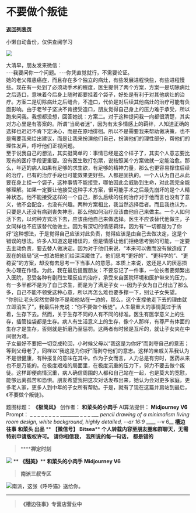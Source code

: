 # 不要做个叛徒

[**返回列表页**](/gzh/槽边往事)

小懒自动备份，仅供查阅学习

![](https://mmbiz.qpic.cn/mmbiz_jpg/Ia6gU9JNtkpVZibFicDGRU0pysolqoNibiaFaxXrgjJaXLkJIum6nUTGCPAVUJCcAap62698bMmfnS1ACYtQVZWKcg/640?wx_fmt=jpeg&from;=appmsg)

大清早，朋友发来微信：  
\---我要问你一个问题。\---你凭直觉就行，不需要论证。  
她的老父罹患癌症，而且存在多个独立的病灶，有些发展进程快些，有些进程慢些。现在有一处到了必须动手术的程度，医生提供了两个方案，方案一是切除病灶之后造口，意味着今后身上随时都要挂着个袋子，好处是有利于对其他病灶的治疗。方案二是切除病灶之后缝合，不造口，代价是对后续其他病灶的治疗可能有负面影响。由于老爷子坚决不肯接受造口，朋友觉得自己身上的压力难于承受，所以跑来问我。我想都没想，回答她说：方案二。对于这种提问我一向都很清楚，其实对方心里是有答案的。所谓“当局者迷”，因为有太多情感上的羁绊，人知道正确的选择也迟迟不肯下定决心，而是在原地徘徊。所以不是需要我来帮助做决策，也不是需要我来给出建议，而是让我来扮演他们自己，扮演他们的理性部分，帮他们的理性发声，呼吁他们正视问题。  
至于说我自己的想法，其实挺简单的：事情已经是这个样子了，其实个人意志要比现有的医疗手段更重要。没有医生敢打包票，说按照某个方案做就一定能治愈。那么，年迈的病人如果有足够的求生欲，有足够的精神力量，那么也更容易撑住后续的治疗，已有的治疗手段也可能效果更好些。人都是固执的。一个人认为自己从此要在身上挂一个袋子，这种事情不能接受，哪怕因此会威胁到生命，对此我完全能够理解。如果一定要让他接受这种手术方案，很可能手术之后最先崩坏的是个人精神状态。他不能接受这样的一个自己，那么后续的任何治疗对于他而言也没有了意义，他不会配合，也没有兴趣。两种方案相比，我当然选择后者。而且我也认为，只要是人还没有病到丧失神志，那么他如何治疗应该由他自己来做主。一个人如何活下去，以何种方式活下去，应该由他自己来做选择。医生不应该替代他做主，子女同样也不应该替代他做主。因为有深切的情感羁绊，因为有“一切都是为了你好”这种想法，于是觉得自己应该对此负责，觉得应该是由自己去做决定，这是个错误的想法。许多人知道这是错误的，但是情感让他们拒绝思考别的可能，一定要去主动负责，要去替人做决定。因为对于他们来说，“本来可以做而没有做造成了现在的结局”这一想法把他们给深深魇住了。他们思考“更好的”、“更科学的”、“更稳妥”的方案，却没有去思考一下当事人的意愿。本质上来说，这还是人的厌恶损失心理在作怪。为此，我在最后提醒朋友：不要忘记了一件事，一位长者要频繁出入医院，忍受各种有剧烈生理反应的治疗，承受来自医院环境和医护带来的压力，有一多半都不是为了自己求生，而是为了满足子女
---因为子女为自己付出了那么多，自己不能不领受这种心意，所以再怎么难也要多撑一下，别让子女失望。  
“你别让老头突然觉得你不是和他站在一边的，那么，这个支撑他走下去的理由就立即消失了”，我最后补充说：“你不要做个叛徒”。人生最重大的事情莫过于活着，生存下去。然而，关于生存不同的人有不同的标准。医生有医学意义上的生存，插管挂袋都是生存。病人有生活意义上的生存，像个人那样，有尊严有体面的生存才是生存，否则就是折磨乃至惩罚。这两者有时候是互斥的，就让子女夹在中间很为难。  
子女最好不要把一切变成轮回，小时候父母以“我这是为你好”而剥夺自己的意志；等到父母老了，同样以“我这是为你好”而剥夺他们的意志。这样的亲戚关系我认为不是很健康，有种报复的意味在其中。作为子女而言，人力总是有穷时，医药从来也不是万能的。在极度艰难的局面里，在极度沉重的压力下，努力不要去做个叛徒。这样即便病情沉重，病人确信周围的人都和自己站在一起，也是莫大的宽慰，能够远离孤苦和恐惧。朋友希望我把这次对话发布出来，她认为会对更多家庭，更多老人家，更多人到中年的子女所有帮助。于是，就有了现在这篇并肩站到最后，《不要做个叛徒》。

  

题图标题： **《极简风》** 创作者： **和菜头的小肉手** AI算法提供： **Midjourney V6** Prompt： _ _ _ _ _ _
_ _ ________ _ _ _ ___ _pencil drawing of a minimalism living room design,
white background, highly detailed, --ar 16:9_ ____ \--v 6__ **槽边往事** **和菜头
出品** ** **【微信号】** **Bitsea**** **个人转载内容至朋友圈和群聊天，无需特别申请版权许可。** **请你相信我，**
**我所说的每一句话，** **都是错的**

>  ******禅定时刻**

![](https://mmbiz.qpic.cn/mmbiz_jpg/Ia6gU9JNtkpVZibFicDGRU0pysolqoNibiaFtnkLwevtGH7WIZ8Xria0jeiabbVV6dywLClEmuN2bCSqmxTFHRFP5xoQ/640?wx_fmt=jpeg&from;=appmsg)
** **《甜美》**** **和菜头的小肉手** **Midjourney V6**

>  **南派三叔专区**

![](https://mmbiz.qpic.cn/mmbiz_jpg/Ia6gU9JNtkpVZibFicDGRU0pysolqoNibiaFZBCLxvSEMRrx3TdXFfkVWQdFIIX459SVtdCt9XM1pfQwibJzvsnBplQ/640?wx_fmt=jpeg&from;=appmsg)南派，这张《呼呼猫》送给你。
****

>  **《槽边往事》专营店营业中**

  

